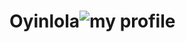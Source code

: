 # Oyinlola![my profile](https://user-images.githubusercontent.com/70485142/187787942-3b9dcf49-ac1b-44d0-beef-c3ec7e99df2c.jpg)
